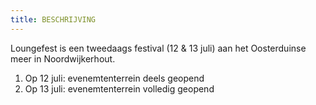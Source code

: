 ```yaml
---
title: BESCHRIJVING
---
```

Loungefest is een tweedaags festival (12 & 13 juli) aan het Oosterduinse meer in Noordwijkerhout.

1. O﻿p 12 juli: evenemtenterrein deels geopend
2. O﻿p 13 juli: evenemtenterrein volledig geopend